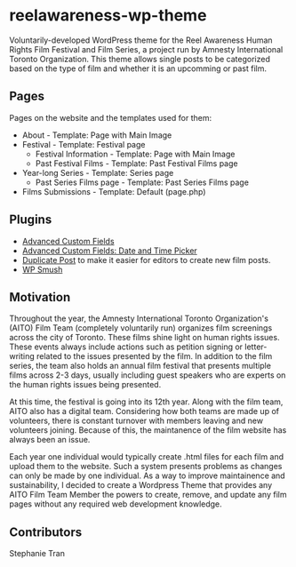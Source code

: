 # reelawareness-wp-theme

Voluntarily-developed WordPress theme for the Reel Awareness Human Rights Film Festival and Film Series, a project run by Amnesty International Toronto Organization. This theme allows single posts to be categorized based on the type of film and whether it is an upcomming or past film. 

## Pages

Pages on the website and the templates used for them:
* About - Template: Page with Main Image
* Festival - Template: Festival page
  * Festival Information - Template: Page with Main Image
  * Past Festival Films - Template: Past Festival Films page
* Year-long Series - Template: Series page
  * Past Series Films page - Template: Past Series Films page
 * Films Submissions - Template: Default (page.php)

## Plugins
* <a href="https://www.google.ca/url?sa=t&rct=j&q=&esrc=s&source=web&cd=1&cad=rja&uact=8&ved=0ahUKEwiso8qcpuvVAhWELFAKHUxmDioQFggoMAA&url=https%3A%2F%2Fwww.advancedcustomfields.com%2F&usg=AFQjCNEaPLI0kA49z3gAlxsLlEGrDi4MKQ" target="_blank">Advanced Custom Fields</a>
* <a href="https://www.advancedcustomfields.com/resources/date-time-picker/" target="_blank">Advanced Custom Fields: Date and Time Picker</a>
* <a href="https://en-ca.wordpress.org/plugins/duplicate-post/" target="_blank">Duplicate Post</a> to make it easier for editors to create new film posts.
* <a href="https://wordpress.org/plugins/wp-smushit/" target="_blank">WP Smush</a>

## Motivation

Throughout the year, the Amnesty International Toronto Organization's (AITO) Film Team (completely voluntarily run) organizes film screenings across the city of Toronto. These films shine light on human rights issues. These events always include actions such as petition signing or letter-writing related to the issues presented by the film. In addition to the film series, the team also holds an annual film festival that presents multiple films across 2-3 days, usually including guest speakers who are experts on the human rights issues being presented.

At this time, the festival is going into its 12th year. Along with the film team, AITO also has a digital team. Considering how both teams are made up of volunteers, there is constant turnover with members leaving and new volunteers joining. Because of this, the maintanence of the film website has always been an issue. 

Each year one individual would typically create .html files for each film and upload them to the website. Such a system presents problems as changes can only be made by one individual. As a way to improve maintainence and sustainability, I decided to create a Wordpress Theme that provides any AITO Film Team Member the powers to create, remove, and update any film pages without any required web development knowledge. 


## Contributors

Stephanie Tran